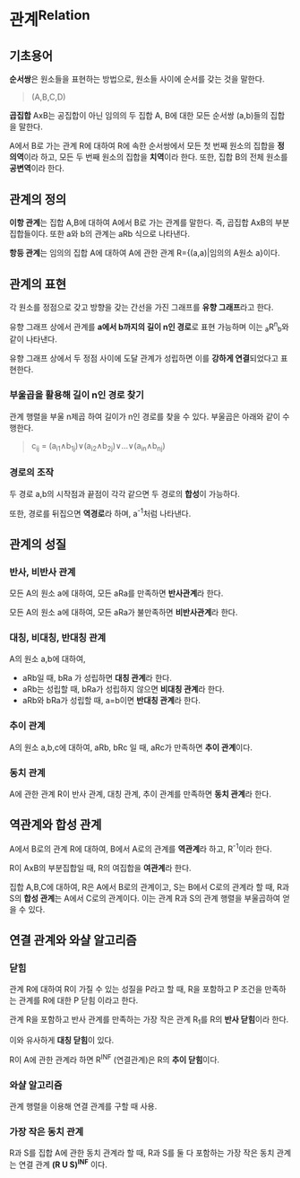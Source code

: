 # 관계<sup>Relation</sup>
## 기초용어
**순서쌍**은 원소들을 표현하는 방법으로, 원소들 사이에 순서를 갖는 것을 말한다.
>(A,B,C,D)

**곱집합** AxB는 공집합이 아닌 임의의 두 집합 A, B에 대한 모든 순서쌍 (a,b)들의 집합을 말한다.

A에서 B로 가는 관계 R에 대하여 R에 속한 순서쌍에서 모든 첫 번째 원소의 집합을 **정의역**이라 하고, 모든 두 번째 원소의 집합을 **치역**이라 한다. 또한, 집합 B의 전체 원소를 **공변역**이라 한다.

## 관계의 정의
**이항 관계**는 집합 A,B에 대하여 A에서 B로 가는 관계를 말한다. 즉, 곱집합 AxB의 부분집합들이다. 또한 a와 b의 관계는 aRb 식으로 나타낸다.

**항등 관계**는 임의의 집합 A에 대하여 A에 관한 관계 R={(a,a)|임의의 A원소 a}이다.

## 관계의 표현
각 원소를 정점으로 갖고 방향을 갖는 간선을 가진 그래프를 **유향 그래프**라고 한다.

유향 그래프 상에서 관계를 **a에서 b까지의 길이 n인 경로**로 표현 가능하며 이는 <sub>a</sub>R<sup>n</sup><sub>b</sub>와 같이 나타낸다.

유향 그래프 상에서 두 정점 사이에 도달 관계가 성립하면 이를 **강하게 연결**되었다고 표현한다.

### 부울곱을 활용해 길이 n인 경로 찾기
관계 행렬을 부울 n제곱 하여 길이가 n인 경로를 찾을 수 있다. 부울곱은 아래와 같이 수행한다.

>c<sub>ij</sub> = (a<sub>i1</sub>∧b<sub>1j</sub>)∨(a<sub>i2</sub>∧b<sub>2j</sub>)∨...∨(a<sub>in</sub>∧b<sub>nj</sub>)

### 경로의 조작
두 경로 a,b의 시작점과 끝점이 각각 같으면 두 경로의 **합성**이 가능하다.

또한, 경로를 뒤집으면 **역경로**라 하며, a<sup>-1</sup>처럼 나타낸다.

## 관계의 성질
### 반사, 비반사 관계
모든 A의 원소 a에 대하여, 모든 aRa를 만족하면 **반사관계**라 한다.

모든 A의 원소 a에 대하여, 모든 aRa가 불만족하면 **비반사관계**라 한다.

### 대칭, 비대칭, 반대칭 관계
A의 원소 a,b에 대하여,
- aRb일 때, bRa 가 성립하면 **대칭 관계**라 한다.
- aRb는 성립할 때, bRa가 성립하지 않으면 **비대칭 관계**라 한다.
- aRb와 bRa가 성립할 때, a=b이면 **반대칭 관계**라 한다.

### 추이 관계
A의 원소 a,b,c에 대하여, aRb, bRc 일 때, aRc가 만족하면 **추이 관계**이다.

### 동치 관계
A에 관한 관계 R이 반사 관계, 대칭 관계, 추이 관계를 만족하면 **동치 관계**라 한다.

## 역관계와 합성 관계
A에서 B로의 관계 R에 대하여, B에서 A로의 관계를 **역관계**라 하고, R<sup>-1</sup>이라 한다.

R이 AxB의 부분집합일 때, R의 여집합을 **여관계**라 한다.

집합 A,B,C에 대하여, R은 A에서 B로의 관계이고, S는 B에서 C로의 관계라 할 때, R과 S의 **합성 관계**는 A에서 C로의 관계이다. 이는 관계 R과 S의 관계 행렬을 부울곱하여 얻을 수 있다.

## 연결 관계와 와샬 알고리즘
### 닫힘
관계 R에 대하여 R이 가질 수 있는 성질을 P라고 할 때, R을 포함하고 P 조건을 만족하는 관계를 R에 대한 P 닫힘 이라고 한다.

관계 R을 포함하고 반사 관계를 만족하는 가장 작은 관계 R<sub>1</sub>를 R의 **반사 닫힘**이라 한다.

이와 유사하게 **대칭 닫힘**이 있다. 

R이 A에 관한 관계라 하면 R<sup>INF</sup> (연결관계)은 R의 **추이 닫힘**이다.

### 와샬 알고리즘
관계 행렬을 이용해 연결 관계를 구할 때 사용.



### 가장 작은 동치 관계
R과 S를 집합 A에 관한 동치 관계라 할 때, R과 S를 둘 다 포함하는 가장 작은 동치 관계는
연결 관계 **(R U S)<sup>INF</sup>** 이다.
